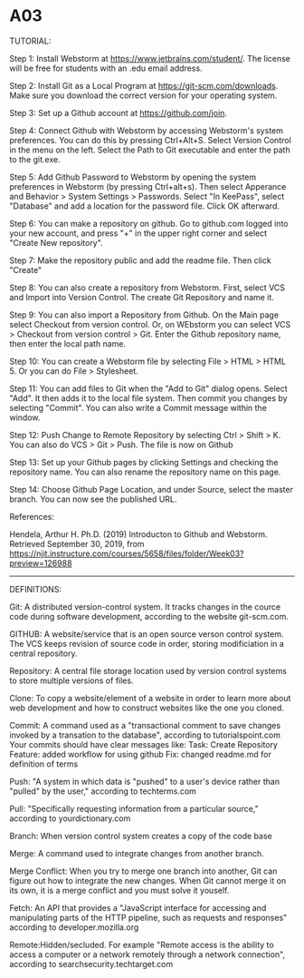 # A03
TUTORIAL:

Step 1:
Install Webstorm at https://www.jetbrains.com/student/. The license will be free for students with an .edu email address.

Step 2:
Install Git as a Local Program at https://git-scm.com/downloads. Make sure you download the correct version for your operating system.

Step 3:
Set up a Github account at https://github.com/join.

Step 4:
Connect Github with Webstorm by accessing Webstorm's system preferences. You can do this by pressing Ctrl+Alt+S. Select Version Control in the menu on the left. Select the Path to Git executable and enter the path to the git.exe.

Step 5: 
Add Github Password to Webstorm by opening the system preferences in Webstorm (by pressing Ctrl+alt+s). Then select Apperance and Behavior > System Settings > Passwords. Select "In KeePass", select "Database" and add a location for the password file. Click OK afterward.

Step 6:
You can make a repository on github. Go to github.com logged into your new account, and press "+" in the upper right corner and select "Create New repository".

Step 7:
Make the repository public and add the readme file. Then click "Create"

Step 8:
You can also create a repository from Webstorm. First, select VCS and Import into Version Control. The create Git Repository and name it.

Step 9:
You can also import a Repository from Github. On the Main page select Checkout from version control. Or, on WEbstorm you can select VCS > Checkout from version control > Git. Enter the Github repository name, then enter the local path name.

Step 10:
You can create a Webstorm file by selecting File > HTML > HTML 5. Or you can do File > Stylesheet.

Step 11:
You can add files to Git when the "Add to Git" dialog opens. Select "Add". It then adds it to the local file system. Then commit you changes by selecting "Commit". You can also write a Commit message within the window.

Step 12:
Push Change to Remote Repository by selecting Ctrl > Shift > K. You can also do VCS > Git > Push. The file is now on Github

Step 13:
Set up your Github pages by clicking Settings and checking the repository name. You can also rename the repository name on this page.

Step 14:
Choose Github Page Location, and under Source, select the master branch. You can now see the published URL. 

References:

Hendela, Arthur H. Ph.D. (2019) Introducton to Github and Webstorm. Retrieved September 30, 2019, from https://njit.instructure.com/courses/5658/files/folder/Week03?preview=126988


******************************************************************
DEFINITIONS:

Git: A distributed version-control system. It tracks changes in the cource code during software development, according to the website git-scm.com.

GITHUB: A website/service that is an open source verson control system. The VCS keeps revision of source code in order, storing modificiation in a central repository.

Repository: A central file storage location used by version control systems to store multiple versions of files.

Clone: To copy a website/element of a website in order to learn more about web development and how to construct websites like the one you cloned.

Commit: A command used as a "transactional comment to save changes invoked by a transation to the database", according to tutorialspoint.com
Your commits should have clear messages like:
Task: Create Repository
Feature:  added workflow for using github
Fix:  changed readme.md for definition of terms

Push: "A system in which data is "pushed" to a user's device rather than "pulled" by the user," according to techterms.com

Pull: "Specifically requesting information from a particular source," according to yourdictionary.com

Branch: When version control system creates a copy of the code base

Merge: A command used to integrate changes from another branch.

Merge Conflict: When you try to merge one branch into another, Git can figure out how to integrate the new changes. When Git cannot merge it on its own, it is a merge conflict and you must solve it youself.

Fetch: An API that provides a "JavaScript interface for accessing and manipulating parts of the HTTP pipeline, such as requests and responses" according to developer.mozilla.org

Remote:Hidden/secluded. For example "Remote access is the ability to access a computer or a network remotely through a network connection", according to searchsecurity.techtarget.com

